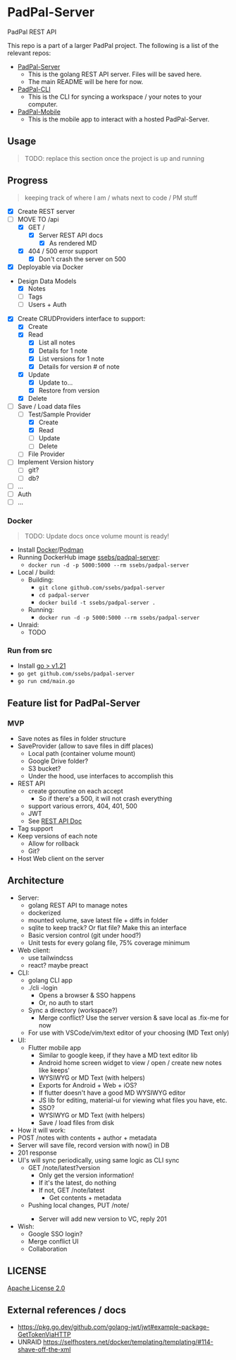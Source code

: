 # PadPal-Server
PadPal REST API 

This repo is a part of a larger PadPal project. The following is a list of the relevant repos:
- [PadPal-Server](https://github.com/ssebs/PadPal-Server/)
  - This is the golang REST API server. Files will be saved here.
  - The main README will be here for now.
- [PadPal-CLI](https://github.com/ssebs/PadPal-CLI/)
  - This is the CLI for syncing a workspace / your notes to your computer.
- [PadPal-Mobile](https://github.com/ssebs/PadPal-Mobile)
  - This is the mobile app to interact with a hosted PadPal-Server.

## Usage
> TODO: replace this section once the project is up and running

## Progress
> keeping track of where I am / whats next to code / PM stuff

- [x] Create REST server
- [ ] MOVE TO /api
  - [x] GET /
    - [x] Server REST API docs
      - [x] As rendered MD
  - [x] 404 / 500 error support
    - [x] Don't crash the server on 500
- [x] Deployable via Docker
- Design Data Models
  - [x] Notes
  - [ ] Tags
  - [ ] Users + Auth
- [x] Create CRUDProviders interface to support:
    - [x] Create
    - [x] Read
      - [x] List all notes
      - [x] Details for 1 note
      - [x] List versions for 1 note
      - [x] Details for version # of note
    - [x] Update
      - [x] Update to...
      - [x] Restore from version
    - [x] Delete
- [ ] Save / Load data files
  - [ ] Test/Sample Provider
    - [x] Create
    - [x] Read
    - [ ] Update
    - [ ] Delete
  - [ ] File Provider
- [ ] Implement Version history
  - [ ] git?
  - [ ] db?
- [ ] ...
- [ ] Auth
- [ ] ...

### Docker
> TODO: Update docs once volume mount is ready!

- Install [Docker](https://www.docker.com/get-started/)/[Podman](https://podman.io/docs/installation)
- Running DockerHub image [ssebs/padpal-server](https://hub.docker.com/r/ssebs/padpal-server):
  - `docker run -d -p 5000:5000 --rm ssebs/padpal-server`
- Local / build:
  - Building:
    - `git clone github.com/ssebs/padpal-server`
    - `cd padpal-server`
    - `docker build -t ssebs/padpal-server .`
  - Running:
    - `docker run -d -p 5000:5000 --rm ssebs/padpal-server`
- Unraid:
  - TODO

### Run from src
- Install [go > v1.21](https://go.dev/doc/install)
- `go get github.com/ssebs/padpal-server`
- `go run cmd/main.go`

## Feature list for PadPal-Server
### MVP
- Save notes as files in folder structure
- SaveProvider (allow to save files in diff places)
  - Local path (container volume mount)
  - Google Drive folder?
  - S3 bucket?
  - Under the hood, use interfaces to accomplish this
- REST API
  - create goroutine on each accept
    - So if there's a 500, it will not crash everything
  - support various errors, 404, 401, 500
  - JWT
  - See [REST API Doc](./REST-API.md)
- Tag support
- Keep versions of each note
  - Allow for rollback
  - Git?
- Host Web client on the server


## Architecture
- Server:
  - golang REST API to manage notes
  - dockerized
  - mounted volume, save latest file + diffs in folder
  - sqlite to keep track? Or flat file? Make this an interface
  - Basic version control (git under hood?)
  - Unit tests for every golang file, 75% coverage minimum
- Web client:
  - use tailwindcss
  - react? maybe preact
- CLI:
  - golang CLI app
  - ./cli -login 
    - Opens a browser & SSO happens
    - Or, no auth to start
  - Sync a directory (workspace?)
    - Merge conflict? Use the server version & save local as .fix-me for now
  - For use with VSCode/vim/text editor of your choosing (MD Text only)
- UI:
  - Flutter mobile app
    - Similar to google keep, if they have a MD text editor lib
    - Android home screen widget to view / open / create new notes like keeps'
    - WYSIWYG or MD Text (with helpers)
    - Exports for Android + Web + iOS?
    - If flutter doesn't have a good MD WYSIWYG editor
    - JS lib for editing, material-ui for viewing what files you have, etc.
    - SSO?
    - WYSIWYG or MD Text (with helpers)
    - Save / load files from disk
- How it will work:
- POST /notes with contents + author + metadata
- Server will save file, record version with now() in DB
- 201 response
- UI's will sync periodically, using same logic as CLI sync
  - GET /note/latest?version
    - Only get the version information! 
    - If it's the latest, do nothing
    - If not, GET /note/latest
      - Get contents + metadata
  - Pushing local changes, PUT /note/<id>
    - Server will add new version to VC, reply 201
- Wish:
  - Google SSO login?
  - Merge conflict UI
  - Collaboration

## LICENSE
[Apache License 2.0](./LICENSE)

## External references / docs
- https://pkg.go.dev/github.com/golang-jwt/jwt#example-package-GetTokenViaHTTP
- UNRAID https://selfhosters.net/docker/templating/templating/#114-shave-off-the-xml
